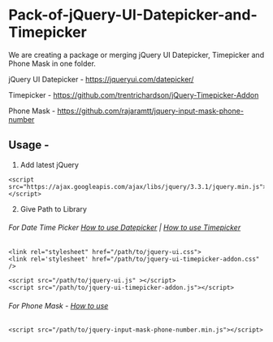 # Pack-of-jQuery-UI-Datepicker-and-Timepicker
We are creating a package or merging jQuery UI Datepicker, Timepicker and Phone Mask in one folder.

jQuery UI Datepicker - https://jqueryui.com/datepicker/

Timepicker - https://github.com/trentrichardson/jQuery-Timepicker-Addon

Phone Mask - https://github.com/rajaramtt/jquery-input-mask-phone-number


## Usage - 

1. Add latest jQuery 
```
<script src="https://ajax.googleapis.com/ajax/libs/jquery/3.3.1/jquery.min.js"></script>
```

2. Give Path to Library

###### For Date Time Picker [How to use Datepicker](https://jqueryui.com/datepicker/) | [How to use Timepicker](https://github.com/trentrichardson/jQuery-Timepicker-Addon)
```
<link rel="stylesheet" href="/path/to/jquery-ui.css">
<link rel='stylesheet' href="/path/to/jquery-ui-timepicker-addon.css" />

<script src="/path/to/jquery-ui.js" ></script>
<script src="/path/to/jquery-ui-timepicker-addon.js"></script> 
```

###### For Phone Mask - [How to use](https://github.com/rajaramtt/jquery-input-mask-phone-number)
```
<script src="/path/to/jquery-input-mask-phone-number.min.js"></script>
```
